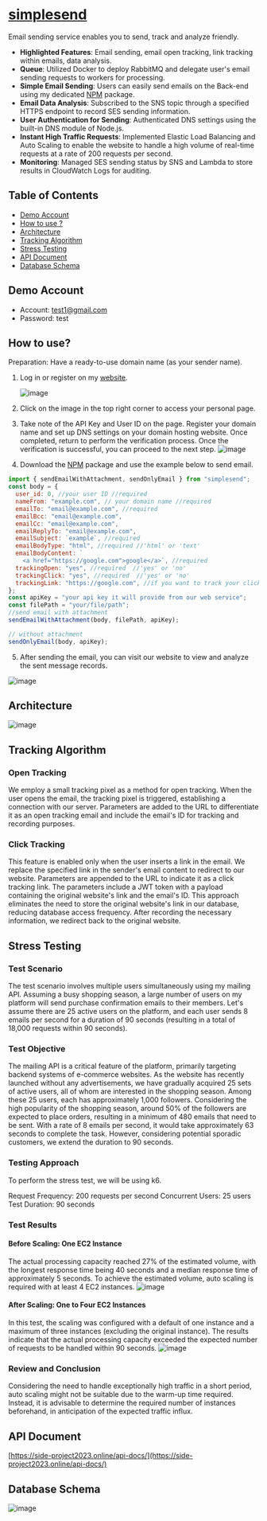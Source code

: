 # [simplesend](https://side-project2023.online)

Email sending service enables you to send, track and analyze friendly.

- **Highlighted Features**: Email sending, email open tracking, link tracking within emails, data analysis.
- **Queue**: Utilized Docker to deploy RabbitMQ and delegate user's email sending requests to workers for processing.
- **Simple Email Sending**: Users can easily send emails on the Back-end using my dedicated [NPM](https:npmjs.com/package/simplesend) package.
- **Email Data Analysis**: Subscribed to the SNS topic through a specified HTTPS endpoint to record SES sending information.
- **User Authentication for Sending**: Authenticated DNS settings using the built-in DNS module of Node.js.
- **Instant High Traffic Requests**: Implemented Elastic Load Balancing and Auto Scaling to enable the website to handle a high volume of real-time requests at a rate of 200 requests per second.
- **Monitoring**: Managed SES sending status by SNS and Lambda to store results in CloudWatch Logs for auditing.

## Table of Contents

- [Demo Account](#demo-account)
- [How to use ?](#how-to-use)
- [Architecture](#architecture)
- [Tracking Algorithm](#tracking-algorithm)
- [Stress Testing](#stress-testing)
- [API Document](#api-document)
- [Database Schema](#database-schema)

## Demo Account

- Account: test1@gmail.com
- Password: test

## How to use?

Preparation: Have a ready-to-use domain name (as your sender name).

1. Log in or register on my [website](https://side-project2023.online/).

   ![image](./readme_attachment/log_in.gif)

2. Click on the image in the top right corner to access your personal page.
3. Take note of the API Key and User ID on the page. Register your domain name and set up DNS settings on your domain hosting website. Once completed, return to perform the verification process. Once the verification is successful, you can proceed to the next step.
   ![image](./readme_attachment/preparation_to_send.gif)
4. Download the [NPM](https://www.npmjs.com/package/simplesend) package and use the example below to send email.

```js
import { sendEmailWithAttachment, sendOnlyEmail } from "simplesend";
const body = {
  user_id: 0, //your user ID //required
  nameFrom: "example.com", // your domain name //required
  emailTo: "email@example.com", //required
  emailBcc: "email@example.com",
  emailCc: "email@example.com",
  emailReplyTo: "email@example.com",
  emailSubject: `example`, //required
  emailBodyType: "html", //required //'html' or 'text'
  emailBodyContent: `
    <a href="https://google.com">google</a>`, //required
  trackingOpen: "yes", //required  //'yes' or 'no'
  trackingClick: "yes", //required  //'yes' or 'no'
  trackingLink: "https://google.com", //if you want to track your click ,you have to provide the link you want to track in your html content
};
const apiKey = "your api key it will provide from our web service";
const filePath = "your/file/path";
//send email with attachment
sendEmailWithAttachment(body, filePath, apiKey);

// without attachment
sendOnlyEmail(body, apiKey);
```

5. After sending the email, you can visit our website to view and analyze the sent message records.

![image](./readme_attachment/analyze.gif)

## Architecture

![image](./readme_attachment/architecture.png)

## Tracking Algorithm

### Open Tracking

We employ a small tracking pixel as a method for open tracking. When the user opens the email, the tracking pixel is triggered, establishing a connection with our server. Parameters are added to the URL to differentiate it as an open tracking email and include the email's ID for tracking and recording purposes.

### Click Tracking

This feature is enabled only when the user inserts a link in the email. We replace the specified link in the sender's email content to redirect to our website. Parameters are appended to the URL to indicate it as a click tracking link. The parameters include a JWT token with a payload containing the original website's link and the email's ID. This approach eliminates the need to store the original website's link in our database, reducing database access frequency. After recording the necessary information, we redirect back to the original website.

## Stress Testing

### Test Scenario

The test scenario involves multiple users simultaneously using my mailing API. Assuming a busy shopping season, a large number of users on my platform will send purchase confirmation emails to their members. Let's assume there are 25 active users on the platform, and each user sends 8 emails per second for a duration of 90 seconds (resulting in a total of 18,000 requests within 90 seconds).

### Test Objective

The mailing API is a critical feature of the platform, primarily targeting backend systems of e-commerce websites. As the website has recently launched without any advertisements, we have gradually acquired 25 sets of active users, all of whom are interested in the shopping season. Among these 25 users, each has approximately 1,000 followers. Considering the high popularity of the shopping season, around 50% of the followers are expected to place orders, resulting in a minimum of 480 emails that need to be sent. With a rate of 8 emails per second, it would take approximately 63 seconds to complete the task. However, considering potential sporadic customers, we extend the duration to 90 seconds.

### Testing Approach

To perform the stress test, we will be using k6.

Request Frequency: 200 requests per second
Concurrent Users: 25 users
Test Duration: 90 seconds

### Test Results

#### Before Scaling: One EC2 Instance

The actual processing capacity reached 27% of the estimated volume, with the longest response time being 40 seconds and a median response time of approximately 5 seconds. To achieve the estimated volume, auto scaling is required with at least 4 EC2 instances.
![image](./readme_attachment/stress_test_1.png)

#### After Scaling: One to Four EC2 Instances

In this test, the scaling was configured with a default of one instance and a maximum of three instances (excluding the original instance). The results indicate that the actual processing capacity exceeded the expected number of requests to be handled within 90 seconds.
![image](./readme_attachment/stress_test_2.png)

### Review and Conclusion

Considering the need to handle exceptionally high traffic in a short period, auto scaling might not be suitable due to the warm-up time required. Instead, it is advisable to determine the required number of instances beforehand, in anticipation of the expected traffic influx.

## API Document

[https://side-project2023.online/api-docs/](https://side-project2023.online/api-docs/)

## Database Schema

![image](./readme_attachment/db.png)
